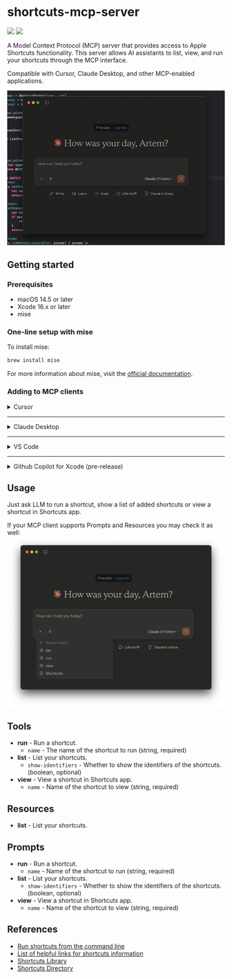 # shortcuts-mcp-server

[![](https://img.shields.io/endpoint?url=https%3A%2F%2Fswiftpackageindex.com%2Fapi%2Fpackages%2Fartemnovichkov%2Fshortcuts-mcp-server%2Fbadge%3Ftype%3Dswift-versions)](https://swiftpackageindex.com/artemnovichkov/shortcuts-mcp-server)
[![](https://img.shields.io/endpoint?url=https%3A%2F%2Fswiftpackageindex.com%2Fapi%2Fpackages%2Fartemnovichkov%2Fshortcuts-mcp-server%2Fbadge%3Ftype%3Dplatforms)](https://swiftpackageindex.com/artemnovichkov/shortcuts-mcp-server)

A Model Context Protocol (MCP) server that provides access to Apple Shortcuts functionality. This server allows AI assistants to list, view, and run your shortcuts through the MCP interface.

Compatible with Cursor, Claude Desktop, and other MCP-enabled applications.

![Shortcuts MCP Server Preview](.github/preview.gif)

## Getting started

### Prerequisites

- macOS 14.5 or later
- Xcode 16.x or later
- mise

### One-line setup with mise

To install mise:
```bash
brew install mise
```

For more information about mise, visit the [official documentation](https://mise.jdx.dev/).

### Adding to MCP clients

<details>
<summary>Cursor</summary>

For project cofiguration, update `.cursor/mcp.json` file in your project directory. To use across all projects, create a `~/.cursor/mcp.json` file in your home directory.

```json
{
  "servers": {
    "shortcuts-mcp-server": {
      "command": "mise",
      "args": [
        "x",
        "spm:artemnovichkov/shortcuts-mcp-server@latest",
        "--",
        "shortcuts-mcp-server"
      ]
    }
  }
}
```

Don't forget to replace the path to the executable.

[Read more](https://docs.cursor.com/context/model-context-protocol)

</details>

---

<details>
<summary>Claude Desktop</summary>

1. Open Settings -> Developer -> Edit Config
2. Open the config file at `~/Library/Application Support/Claude/claude_desktop_config.json` and update to:

```json
{
  "mcpServers": {
    "shortcuts-mcp-server": {
      "command": "mise",
      "args": [
        "x",
        "spm:artemnovichkov/shortcuts-mcp-server@latest",
        "--",
        "shortcuts-mcp-server"
      ]
    }
  }
}
```

Don't forget to replace the path to the executable.

3. Restart Claude Desktop.

[Read more](https://modelcontextprotocol.io/quickstart/user)

</details>

---

<details>
<summary>VS Code</summary>

[![Install in VS Code](https://img.shields.io/badge/VS_Code-Install_Server-0098FF?style=flat-square&logo=visualstudiocode&logoColor=white)](https://insiders.vscode.dev/redirect/mcp/install?name=shortcuts-mcp-server&config=%7B%22command%22%3A%22mise%22%2C%22args%22%3A%5B%22x%22%2C%22spm%3Aartemnovichkov%2Fshortcuts-mcp-server%40latest%22%2C%22--%22%2C%22shortcuts-mcp-server%22%5D%7D)

For manual installation, add the following JSON block to your User Settings (JSON) file in VS Code. You can do this by pressing `Ctrl + Shift + P` and typing `Preferences: Open User Settings (JSON)`.

```json
{
  "servers": {
    "shortcuts-mcp-server": {
      "command": "mise",
      "args": [
        "x",
        "spm:artemnovichkov/shortcuts-mcp-server@latest",
        "--",
        "shortcuts-mcp-server"
      ]
    }
  }
}
```

Don't forget to replace the path to the executable.

[Read more](https://code.visualstudio.com/docs/copilot/chat/mcp-servers)

</details>

---

<details>
<summary>Github Copilot for Xcode (pre-release)</summary>
  
Open Settings -> MCP -> Edit Config and update to:

```json
{
  "servers": {
    "shortcuts-mcp-server": {
      "type": "stdio",
      "command": "/absolute/path/to/shortcuts-mcp-server/.build/arm64-apple-macosx/debug/shortcuts-mcp-server"
    }
  }
}
```

Don't forget to replace the path to the executable.

</details>

## Usage

Just ask LLM to run a shortcut, show a list of added shortcuts or view a shortcut in Shortcuts app. 

If your MCP client supports Prompts and Resources you may check it as well:
![Prompts and resources](.github/prompts-and-resources.png)

## Tools

- **run** - Run a shortcut.
    - `name` - The name of the shortcut to run (string, required)
- **list** - List your shortcuts.
    - `show-identifiers` - Whether to show the identifiers of the shortcuts. (boolean, optional)
- **view** - View a shortcut in Shortcuts app.
    - `name` - Name of the shortcut to view (string, required)
    
## Resources

- **list** - List your shortcuts.

## Prompts

- **run** - Run a shortcut.
    - `name` - Name of the shortcut to run (string, required)
- **list** - List your shortcuts.
    - `show-identifiers` - Whether to show the identifiers of the shortcuts. (boolean, optional)
- **view** - View a shortcut in Shortcuts app.
    - `name` - Name of the shortcut to view (string, required)

## References

- [Run shortcuts from the command line](https://support.apple.com/en-kz/guide/shortcuts-mac/apd455c82f02/mac)
- [List of helpful links for shortcuts information](https://www.reddit.com/r/shortcuts/comments/gzjgbr/list_of_helpful_links_for_shortcuts_information/)
- [Shortcuts Library](https://matthewcassinelli.com/sirishortcuts/library/)
- [Shortcuts Directory](https://shortcuts.directory)
